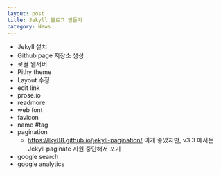 ```yaml
---
layout: post
title: Jekyll 블로그 만들기
category: News
---
```




- Jekyll 설치
- Github page 저장소 생성
- 로컬 웹서버
- Pithy theme
- Layout 수정
- edit link
- prose.io
- readmore
- web font
- favicon
- name #tag
- pagination
  - https://lky88.github.io/jekyll-pagination/ 이게 좋았지만, v3.3 에서는 Jekyll paginate 지원 중단해서 포기
- google search
- google analytics

